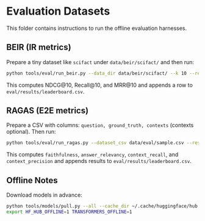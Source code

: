 # Evaluation Datasets

This folder contains instructions to run the offline evaluation harnesses.

## BEIR (IR metrics)

Prepare a tiny dataset like `scifact` under `data/beir/scifact/` and then run:

```bash
python tools/eval/run_beir.py --data_dir data/beir/scifact/ --k 10 --results_dir eval/results
```

This computes NDCG@10, Recall@10, and MRR@10 and appends a row to `eval/results/leaderboard.csv`.

## RAGAS (E2E metrics)

Prepare a CSV with columns: `question, ground_truth, contexts` (contexts optional). Then run:

```bash
python tools/eval/run_ragas.py --dataset_csv data/eval/sample.csv --results_dir eval/results
```

This computes `faithfulness`, `answer_relevancy`, `context_recall`, and `context_precision` and appends results to `eval/results/leaderboard.csv`.

## Offline Notes

Download models in advance:

```bash
python tools/models/pull.py --all --cache_dir ~/.cache/huggingface/hub
export HF_HUB_OFFLINE=1 TRANSFORMERS_OFFLINE=1
```
